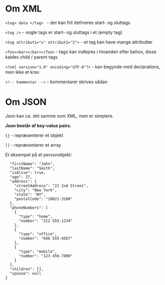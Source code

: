 # Om XML

```<tag> data </tag> ``` - der kan frit defineres start- og sluttags

```<tag />``` - nogle tags er start- og sluttags i et (empty tag)

```<tag attribut1="x" attribut2="2">``` -  et tag kan have mange attributter

```<foo><bar></bar></foo>``` - tags kan indlejres i hinanden efter behov, disse kaldes child / parent tags

```<?xml version="1.0" encoding="UTF-8"?>``` - kan begynde med declarations, men ikke et krav

```<!-- kommentar -->```  - kommentarer skrives sådan

# Om JSON

Json kan ca. det samme som XML, men er simplere.

**Json består af key-value pairs.**

```{}``` - repræsenterer et objekt

```[]``` - repræsenterer et array

Et eksempel på et personobjekt: 
```{
  "firstName": "John",
  "lastName": "Smith",
  "isAlive": true,
  "age": 27,
  "address": {
    "streetAddress": "21 2nd Street",
    "city": "New York",
    "state": "NY",
    "postalCode": "10021-3100"
  },
  "phoneNumbers": [
    {
      "type": "home",
      "number": "212 555-1234"
    },
    {
      "type": "office",
      "number": "646 555-4567"
    },
    {
      "type": "mobile",
      "number": "123 456-7890"
    }
  ],
  "children": [],
  "spouse": null
}

